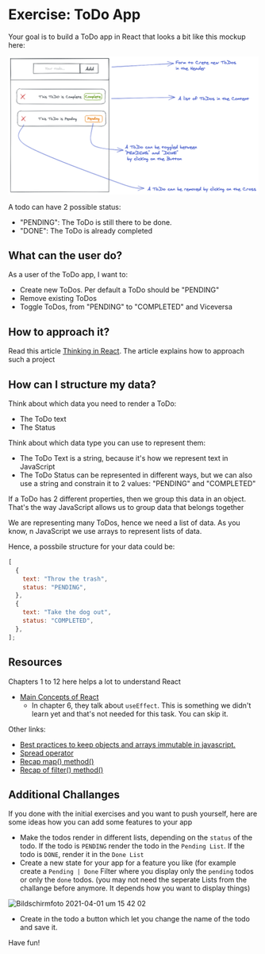 # Exercise: ToDo App

Your goal is to build a ToDo app in React that looks a bit like this mockup here:

![Mockup Image](./mockup-1.png)

A todo can have 2 possible status:

- "PENDING": The ToDo is still there to be done.
- "DONE": The ToDo is already completed

## What can the user do?

As a user of the ToDo app, I want to:

- Create new ToDos. Per default a ToDo should be "PENDING"
- Remove existing ToDos
- Toggle ToDos, from "PENDING" to "COMPLETED" and Viceversa

## How to approach it?

Read this article [Thinking in React](https://reactwithhooks.netlify.app/docs/thinking-in-react.html).
The article explains how to approach such a project

## How can I structure my data?

Think about which data you need to render a ToDo:

- The ToDo text
- The Status

Think about which data type you can use to represent them:

- The ToDo Text is a string, because it's how we represent text in JavaScript
- The ToDo Status can be represented in different ways, but we can also use a string and
  constrain it to 2 values: "PENDING" and "COMPLETED"

If a ToDo has 2 different properties, then we group this data in an object. That's the way JavaScript allows us to group data that belongs together

We are representing many ToDos, hence we need a list of data. As you know, n JavaScript we use arrays to represent lists of data.

Hence, a possbile structure for your data could be:

```js
[
  {
    text: "Throw the trash",
    status: "PENDING",
  },
  {
    text: "Take the dog out",
    status: "COMPLETED",
  },
];
```

## Resources

Chapters 1 to 12 here helps a lot to understand React

- [Main Concepts of React](https://reactwithhooks.netlify.app/docs/getting-started.html)
  - In chapter 6, they talk about `useEffect`. This is something we didn't learn yet and that's
    not needed for this task. You can skip it.
    
Other links:

- [Best practices to keep objects and arrays immutable in javascript.](https://dev.to/antonio_pangall/best-practices-to-keep-objects-and-arrays-immutable-in-javascript-3nmm)
- [Spread operator](https://developer.mozilla.org/en-US/docs/Web/JavaScript/Reference/Operators/Spread_syntax)
- [Recap map() method()](https://neuefische-students.slack.com/archives/G01Q1DL5F41/p1617272650004900) 
- [Recap of filter() method()](https://neuefische-students.slack.com/archives/G01Q1DL5F41/p1617282521007500)

## Additional Challanges
If you done with the initial exercises and you want to push yourself, here are some ideas how you can add some features to your app

- Make the todos render in different lists, depending on the `status` of the todo. If the todo is `PENDING` render the todo in the `Pending List`. If the todo is `DONE`, render it in the `Done List`
- Create a new state for your app for a feature you like (for example create a `Pending | Done` Filter where you display only the `pending` todos or only the  `done` todos. (you may not need the seperate Lists from the challange before anymore. It depends how you want to display things)
<img width="532" alt="Bildschirmfoto 2021-04-01 um 15 42 02" src="https://user-images.githubusercontent.com/54703643/113302904-d2273500-9300-11eb-9602-236de98183f9.png">

- Create in the todo a button which let you change the name of the todo and save it.

Have fun!
